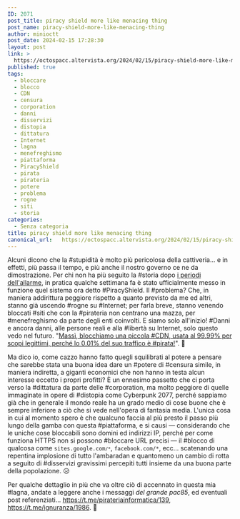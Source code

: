 ```yaml
---
ID: 2071
post_title: piracy shield more like menacing thing
post_name: piracy-shield-more-like-menacing-thing
author: minioctt
post_date: 2024-02-15 17:28:30
layout: post
link: >
  https://octospacc.altervista.org/2024/02/15/piracy-shield-more-like-menacing-thing/
published: true
tags:
  - bloccare
  - blocco
  - CDN
  - censura
  - corporation
  - danni
  - disservizi
  - distopia
  - dittatura
  - Internet
  - lagna
  - menefreghismo
  - piattaforma
  - PiracyShield
  - pirata
  - pirateria
  - potere
  - problema
  - rogne
  - siti
  - storia
categories:
  - Senza categoria
title: piracy shield more like menacing thing
canonical_url:   https://octospacc.altervista.org/2024/02/15/piracy-shield-more-like-menacing-thing/
---
```

<!-- wp:paragraph -->
<p>Alcuni dicono che la #stupidità è molto più pericolosa della cattiveria... e in effetti, più passa il tempo, e più anche il nostro governo ce ne da dimostrazione. Per chi non ha più seguito la #storia dopo <a href="https://sitoctt.octt.eu.org/Posts/2023-04-16-Che-Impatto-Nuova-Legge-Anti-Pirateria-Italiana.html">i periodi dell'allarme</a>, in pratica qualche settimana fa è stato ufficialmente messo in funzione quel sistema ora detto #PiracyShield. Il #problema? Che, in maniera addirittura peggiore rispetto a quanto previsto da me ed altri, stanno già uscendo #rogne su #Internet; per farla breve, stanno venendo bloccati #siti che con la #pirateria non centrano una mazza, per #menefreghismo da parte degli enti coinvolti. E siamo solo all'inizio! #Danni e ancora danni, alle persone reali e alla #libertà su Internet, solo questo vedo nel futuro. "<a href="https://dday.it/redazione/48464/piracy-shield-sta-censurando-siti-che-non-hanno-nulla-a-che-fare-con-la-pirateria-ed-e-un-problema-serio">Massì, blocchiamo una piccola #CDN, usata al 99.99% per scopi legittimi, perché lo 0.01% del suo traffico è #pirata!</a>". 🤡️</p>
<!-- /wp:paragraph -->

<!-- wp:paragraph -->
<p>Ma dico io, come cazzo hanno fatto quegli squilibrati al potere a pensare che sarebbe stata una buona idea dare un #potere di #censura simile, in maniera indiretta, a giganti economici che non hanno in testa alcun interesse eccetto i propri profitti? È un ennesimo passetto che ci porta verso la #dittatura da parte delle #corporation, ma molto peggiore di quelle immaginate in opere di #distopia come Cyberpunk 2077, perché sappiamo già che in generale il mondo reale ha un grado medio di cose buone che è sempre inferiore a ciò che si vede nell'opera di fantasia media. L'unica cosa in cui al momento spero è che qualcuno faccia al più presto il passo più lungo della gamba con questa #piattaforma, e si causi — considerando che le uniche cose bloccabili sono domini ed indirizzi IP, perché per come funziona HTTPS non si possono #bloccare URL precisi — il #blocco di qualcosa come <code>sites.google.com<code>/*</code></code>, <code>facebook.com/*</code>, ecc... scatenando una repentina implosione di tutto l'ambaradan e quantomeno un cambio di rotta a seguito di #disservizi gravissimi percepiti tutti insieme da una buona parte della popolazione. 😥️</p>
<!-- /wp:paragraph -->

<!-- wp:paragraph -->
<p>Per qualche dettaglio in più che va oltre ciò di accennato in questa mia #lagna, andate a leggere anche i messaggi <em>del grande pac85</em>, ed eventuali post referenziati... <a href="https://t.me/pirateriainformatica/139?embed=1&amp;mode=tme">https://t.me/pirateriainformatica/139</a>, <a href="https://t.me/ignuranza/1986?embed=1&amp;mode=tme">https://t.me/ignuranza/1986</a>. 🙏️</p>
<!-- /wp:paragraph -->
